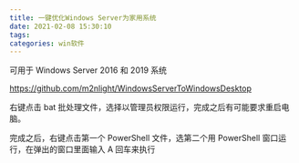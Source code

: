 ```yaml
---
title: 一键优化Windows Server为家用系统
date: 2021-02-08 15:30:10
tags:
categories: win软件
---
```


可用于 Windows Server 2016 和 2019 系统

https://github.com/m2nlight/WindowsServerToWindowsDesktop


右键点击 bat 批处理文件，选择以管理员权限运行，完成之后有可能要求重启电脑。

完成之后，右键点击第一个 PowerShell 文件，选第二个用 PowerShell 窗口运行，在弹出的窗口里面输入 A 回车来执行

